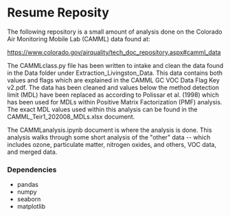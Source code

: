 # Resume Reposity

The following repository is a small amount of analysis done on the 
Colorado Air Monitoring Mobile Lab (CAMML) data found at: 

https://www.colorado.gov/airquality/tech_doc_repository.aspx#camml_data

The CAMMLclass.py file has been written to intake and clean the data found in 
the Data folder under Extraction_Livingston_Data. This data contains both values
and flags which are explained in the CAMML GC VOC Data Flag Key v2.pdf. The data 
has been cleaned and values below the method detection limit (MDL) have been 
replaced as according to Polissar et al. (1998) which has been used for MDLs within
Positive Matrix Factorization (PMF) analysis. The exact MDL values used within this
analysis can be found in the CAMML_Teir1_202008_MDLs.xlsx document. 

The CAMMLanalysis.ipynb document is where the analysis is done. This analysis walks 
through some short analysis of the "other" data -- which includes ozone, particulate
matter, nitrogen oxides, and others, VOC data, and merged data. 


### Dependencies
* pandas
* numpy
* seaborn
* matplotlib







